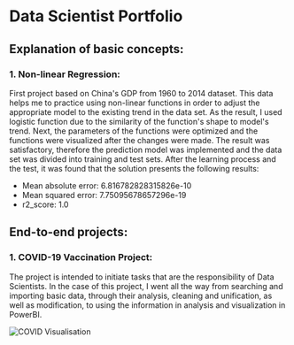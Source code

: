 # Data Scientist Portfolio

## Explanation of basic concepts:

### 1. Non-linear Regression:
First project based on China's GDP from 1960 to 2014 dataset. This data helps me to practice using non-linear functions in order to adjust the appropriate model to the  existing trend in the data set. As the result, I used logistic function due to the similarity of the function's shape to model's trend. Next, the parameters of the  functions were optimized and the functions were visualized after the changes were made. The result was satisfactory, therefore the prediction model was implemented and the data set was divided into training and test sets. After the learning process and the test, it was found that the solution presents the following results: 
* Mean absolute error: 6.816782828315826e-10
* Mean squared error: 7.75095678657296e-19
* r2_score: 1.0


## End-to-end projects:

### 1. COVID-19 Vaccination Project:

The project is intended to initiate tasks that are the responsibility of Data Scientists. In the case of this project, I went all the way from searching and importing basic data, through their analysis, cleaning and unification, as well as modification, to using the information in analysis and visualization in PowerBI.

![COVID Visualisation](https://user-images.githubusercontent.com/103076071/217058672-bcec1e97-b9d1-4afb-8111-2f8c872d02ca.PNG)
